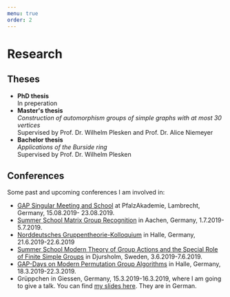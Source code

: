 ```yaml
---
menu: true
order: 2
---
```


# Research

## Theses
* **PhD thesis**    
  In preperation  
* **Master's thesis**     
  *Construction of automorphism groups of simple graphs with at most 30 vertices*    
  Supervised by Prof. Dr. Wilhelm Plesken and Prof. Dr. Alice Niemeyer
* **Bachelor thesis**  
  *Applications of the Burside ring*  
  Supervised by Prof. Dr. Wilhelm Plesken

## Conferences
Some past and upcoming conferences I am involved in: 
* [GAP Singular Meeting and School](https://opendreamkit.org/meetings/2019-04-02-GAPSingularMeeting/) at
PfalzAkademie, Lambrecht, Germany, 15.08.2019- 23.08.2019.
* [Summer School Matrix Group Recognition](https://lbfm-rwth.github.io/Summer-School-MGRP/) in Aachen, Germany, 1.7.2019-5.7.2019.
* [Norddeutsches Gruppentheorie-Kolloquium](https://algebra.mathematik.uni-halle.de/ndgk_2019/) in Halle,
Germany, 21.6.2019-22.6.2019
* [Summer School Modern Theory of Group Actions and the Special Role of Finite Simple Groups](https://ewmems2019mli.sciencesconf.org/) in Djursholm, Sweden, 3.6.2019-7.6.2019.
* [GAP-Days on Modern Permutation Group Algorithms](https://www.gapdays.de/gapdays2019-spring/) in Halle, Germany, 18.3.2019-22.3.2019.
* Grüppchen in Giessen, Germany, 15.3.2019-16.3.2019, where I am going to give a talk. You can find [my slides here]({{site.url}}/assets/Grueppchen_2019_Bernhardt.pdf). They are in German.
